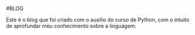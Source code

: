 #BLOG

Este é o blog que foi criado com o auxilio do curso de Python, com o intuito de aprofundar meu conhecimento sobre a linguagem.